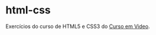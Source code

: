 # html-css
 Exercícios do curso de HTML5 e CSS3 do <a target="_blank" href="https://www.cursoemvideo.com/">Curso em Video</a>.
